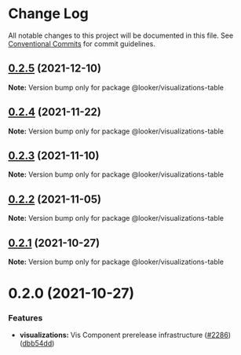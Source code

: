 # Change Log

All notable changes to this project will be documented in this file.
See [Conventional Commits](https://conventionalcommits.org) for commit guidelines.

## [0.2.5](https://github.com/looker-open-source/components/compare/@looker/visualizations-table@0.2.4...@looker/visualizations-table@0.2.5) (2021-12-10)

**Note:** Version bump only for package @looker/visualizations-table





## [0.2.4](https://github.com/looker-open-source/components/compare/@looker/visualizations-table@0.2.3...@looker/visualizations-table@0.2.4) (2021-11-22)

**Note:** Version bump only for package @looker/visualizations-table





## [0.2.3](https://github.com/looker-open-source/components/compare/@looker/visualizations-table@0.2.2...@looker/visualizations-table@0.2.3) (2021-11-10)

**Note:** Version bump only for package @looker/visualizations-table





## [0.2.2](https://github.com/looker-open-source/components/compare/@looker/visualizations-table@0.2.1...@looker/visualizations-table@0.2.2) (2021-11-05)

**Note:** Version bump only for package @looker/visualizations-table





## [0.2.1](https://github.com/looker-open-source/components/compare/@looker/visualizations-table@0.2.0...@looker/visualizations-table@0.2.1) (2021-10-27)

**Note:** Version bump only for package @looker/visualizations-table





# 0.2.0 (2021-10-27)


### Features

* **visualizations:** Vis Component prerelease infrastructure ([#2286](https://github.com/looker-open-source/components/issues/2286)) ([dbb54dd](https://github.com/looker-open-source/components/commit/dbb54dde7a0276fecd1a228818bb48fa406236d9))
